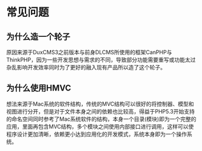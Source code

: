 # 常见问题

## 为什么造一个轮子

原因来源于DuxCMS3之前版本与前身DLCMS所使用的框架CanPHP与ThinkPHP，因为一些开发思想与需求的不同，导致部分功能需要重写或功能太过杂乱影响开发效率同时为了更好的融入现有产品所以造了这个轮子。

## 为什么使用HMVC

想法来源于Mac系统的软件结构，传统的MVC结构可以很好的将控制器、模型和视图进行分开，但是对于文件本身之间的依赖也比较高，得益于PHP5.3开始支持的命名空间同时参考了Mac系统软件的结构，本身一个目录(模块)即为一个完整的应用，里面再包含MVC结构，多个模块之间使用内部接口进行调用，这样可以使程序设计更加清晰，依赖更小达到应用化的开发模式，系统本身即为一个操作系统。

